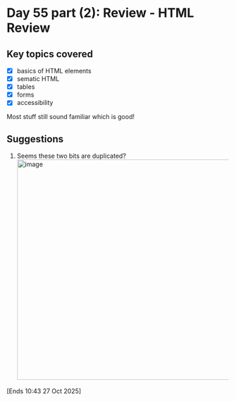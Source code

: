# Day 55 part (2): Review - HTML Review

## Key topics covered
- [x] basics of HTML elements
- [x] sematic HTML
- [x] tables
- [x] forms
- [x] accessibility

Most stuff still sound familiar which is good!

## Suggestions
1. Seems these two bits are duplicated?\
   <img width="500" height="auto" alt="image" src="https://github.com/user-attachments/assets/6ce90e51-09a6-48e7-81aa-b778587e3042" />

[Ends 10:43 27 Oct 2025]
